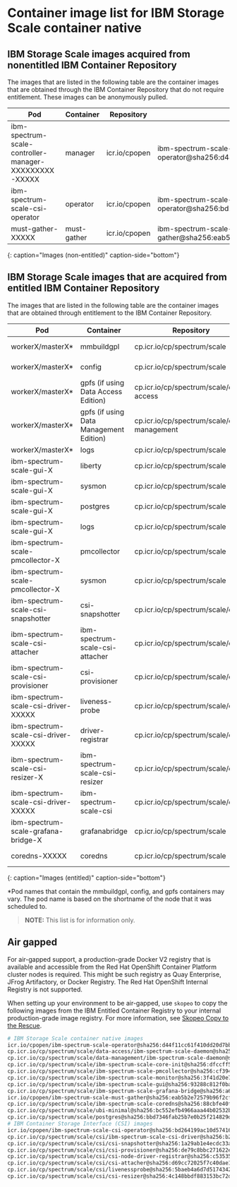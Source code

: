 
# Container image list for IBM Storage Scale container native

## IBM Storage Scale images acquired from nonentitled IBM Container Repository

The images that are listed in the following table are the container images that are obtained through the IBM Container Repository that do not require entitlement. These images can be anonymously pulled.

| Pod | Container | Repository | Image |
|-----|-----------|------------|---------------------|
| ibm-spectrum-scale-controller-manager-XXXXXXXXX-XXXXX | manager | icr.io/cpopen | ibm-spectrum-scale-operator@sha256:d44f11cc61f410dd20d7bb52ac28eebc80f928eede9be434c270a7ad5648b626 |
| ibm-spectrum-scale-csi-operator | operator | icr.io/cpopen  | ibm-spectrum-scale-csi-operator@sha256:bd264199ac10d574163bfa32bb88844fd786ee6f794a56e235591d2f051c7807 |
| must-gather-XXXXX | must-gather | icr.io/cpopen | ibm-spectrum-scale-must-gather@sha256:eab5b2e72579b96f2cfc04162e4dd6ace7eb3570f2f08dca552c045ea29faa3d |
{: caption="Images (non-entitled)" caption-side="bottom"}

## IBM Storage Scale images that are acquired from entitled IBM Container Repository

The images that are listed in the following table are the container images that are obtained through entitlement to the IBM Container Repository.

| Pod | Container | Repository | Image |
|-----|-----------|------------|---------------------|
| workerX/masterX* | mmbuildgpl | cp.icr.io/cp/spectrum/scale | ibm-spectrum-scale-core-init@sha256:dfccff5992eadbd3bd9484fdd204f741fc7875314b7873d88a42b126c9f2ae8b |
| workerX/masterX* | config | cp.icr.io/cp/spectrum/scale | ibm-spectrum-scale-core-init@sha256:dfccff5992eadbd3bd9484fdd204f741fc7875314b7873d88a42b126c9f2ae8b |
| workerX/masterX* | gpfs (if using Data Access Edition) | cp.icr.io/cp/spectrum/scale/data-access | ibm-spectrum-scale-daemon@sha256:14dcc791d76542d384b4b214d889f1162073eacaac6425a1364f2c7e5a008b14 |
| workerX/masterX* | gpfs (if using Data Management Edition) | cp.icr.io/cp/spectrum/scale/data-management | ibm-spectrum-scale-daemon@sha256:58a910b9be56b0e86af286cef02410a1d47fd70e66ae9495cc5f784cb5771101 |
| workerX/masterX* | logs | cp.icr.io/cp/spectrum/scale | ubi-minimal@sha256:bc552efb4966aaa44b02532be3168ac1ff18e2af299d0fe89502a1d9fabafbc5  |
| ibm-spectrum-scale-gui-X | liberty | cp.icr.io/cp/spectrum/scale | ibm-spectrum-scale-gui@sha256:93288c812f0bace075eb785f519d6d7f684bdb33407c44a93b53df9abdd16e0a |
| ibm-spectrum-scale-gui-X | sysmon | cp.icr.io/cp/spectrum/scale | ibm-spectrum-scale-monitor@sha256:3f41d20e7beaf757778d8650172adf8456569607dab3479eb4524407ed2e4a13 |
| ibm-spectrum-scale-gui-X | postgres | cp.icr.io/cp/spectrum/scale | postgres@sha256:bbd7346fab25b7e0b25f214829d6ebfb78ef0465059492e46dee740ce8fcd844 |
| ibm-spectrum-scale-gui-X | logs | cp.icr.io/cp/spectrum/scale | ubi-minimal@sha256:bc552efb4966aaa44b02532be3168ac1ff18e2af299d0fe89502a1d9fabafbc5 |
| ibm-spectrum-scale-pmcollector-X | pmcollector | cp.icr.io/cp/spectrum/scale | ibm-spectrum-scale-pmcollector@sha256:cf394b5250bd323dabe518e6fe4b77b89bb45795aa443b33fa378ca10caf7f23 |
| ibm-spectrum-scale-pmcollector-X | sysmon | cp.icr.io/cp/spectrum/scale | ibm-spectrum-scale-monitor@sha256:3f41d20e7beaf757778d8650172adf8456569607dab3479eb4524407ed2e4a13 |
| ibm-spectrum-scale-csi-snapshotter | csi-snapshotter | cp.icr.io/cp/spectrum/scale/csi | csi-snapshotter@sha256:1a29ab1e4ecdc33a84062cec757620d9787c28b28793202c5b78ae097c3dee27  |
| ibm-spectrum-scale-csi-attacher | ibm-spectrum-scale-csi-attacher | cp.icr.io/cp/spectrum/scale/csi | csi-attacher@sha256:d69cc72025f7c40dae112ff989e920a3331583497c8dfb1600c5ae0e37184a29 |
| ibm-spectrum-scale-csi-provisioner | csi-provisioner | cp.icr.io/cp/spectrum/scale/csi | csi-provisioner@sha256:de79c8bbc271622eb94d2ee8689f189ea7c1cb6adac260a421980fe5eed66708 |
| ibm-spectrum-scale-csi-driver-XXXXX | liveness-probe | cp.icr.io/cp/spectrum/scale/csi | livenessprobe@sha256:5baeb4a6d7d517434292758928bb33efc6397368cbb48c8a4cf29496abf4e987 |
| ibm-spectrum-scale-csi-driver-XXXXX | driver-registrar | cp.icr.io/cp/spectrum/scale/csi | csi-node-driver-registrar@sha256:c53535af8a7f7e3164609838c4b191b42b2d81238d75c1b2a2b582ada62a9780 |
| ibm-spectrum-scale-csi-resizer-X | ibm-spectrum-scale-csi-resizer | cp.icr.io/cp/spectrum/scale/csi | csi-resizer@sha256:4c148bbdf883153bc72d321be4dc55c33774a6d98b2b3e0c2da6ae389149a9b7 |
| ibm-spectrum-scale-csi-driver-XXXXX | ibm-spectrum-scale-csi | cp.icr.io/cp/spectrum/scale/csi | ibm-spectrum-scale-csi-driver@sha256:b2bc343eadbc11d9ed74a8477d2cd0a7a8460a72203d3f6236d4662e68df1166 |
| ibm-spectrum-scale-grafana-bridge-X | grafanabridge | cp.icr.io/cp/spectrum/scale | ibm-spectrum-scale-grafana-bridge@sha256:a6ca689d8205f17bb278910c521842f98ced8537aba55b287792a91269bf2f41 |
| coredns-XXXXX | coredns | cp.icr.io/cp/spectrum/scale | ibm-spectrum-scale-coredns@sha256:88cbfe40fd302a6467cb7e852b298f6c8d8659782ab313706d491d3ddf172a6e |
{: caption="Images (entitled)" caption-side="bottom"}

*Pod names that contain the mmbuildgpl, config, and gpfs containers may vary. The pod name is based on the shortname of the node that it was scheduled to.

>**NOTE:** This list is for information only.

## Air gapped

For air-gapped support, a production-grade Docker V2 registry that is available and accessible from the Red Hat OpenShift Container Platform cluster nodes is required. This might be such registry as Quay Enterprise, JFrog Artifactory, or Docker Registry. The Red Hat OpenShift Internal Registry is not supported.

When setting up your environment to be air-gapped, use `skopeo` to copy the following images from the IBM Entitled Container Registry to your internal production-grade image registry. For more information, see [Skopeo Copy to the Rescue](https://www.redhat.com/en/blog/skopeo-copy-rescue).

```bash
# IBM Storage Scale container native images
icr.io/cpopen/ibm-spectrum-scale-operator@sha256:d44f11cc61f410dd20d7bb52ac28eebc80f928eede9be434c270a7ad5648b626
cp.icr.io/cp/spectrum/scale/data-access/ibm-spectrum-scale-daemon@sha256:14dcc791d76542d384b4b214d889f1162073eacaac6425a1364f2c7e5a008b14
cp.icr.io/cp/spectrum/scale/data-management/ibm-spectrum-scale-daemon@sha256:58a910b9be56b0e86af286cef02410a1d47fd70e66ae9495cc5f784cb5771101
cp.icr.io/cp/spectrum/scale/ibm-spectrum-scale-core-init@sha256:dfccff5992eadbd3bd9484fdd204f741fc7875314b7873d88a42b126c9f2ae8b
cp.icr.io/cp/spectrum/scale/ibm-spectrum-scale-pmcollector@sha256:cf394b5250bd323dabe518e6fe4b77b89bb45795aa443b33fa378ca10caf7f23
cp.icr.io/cp/spectrum/scale/ibm-spectrum-scale-monitor@sha256:3f41d20e7beaf757778d8650172adf8456569607dab3479eb4524407ed2e4a13
cp.icr.io/cp/spectrum/scale/ibm-spectrum-scale-gui@sha256:93288c812f0bace075eb785f519d6d7f684bdb33407c44a93b53df9abdd16e0a
cp.icr.io/cp/spectrum/scale/ibm-spectrum-scale-grafana-bridge@sha256:a6ca689d8205f17bb278910c521842f98ced8537aba55b287792a91269bf2f41
icr.io/cpopen/ibm-spectrum-scale-must-gather@sha256:eab5b2e72579b96f2cfc04162e4dd6ace7eb3570f2f08dca552c045ea29faa3d
cp.icr.io/cp/spectrum/scale/ibm-spectrum-scale-coredns@sha256:88cbfe40fd302a6467cb7e852b298f6c8d8659782ab313706d491d3ddf172a6e
cp.icr.io/cp/spectrum/scale/ubi-minimal@sha256:bc552efb4966aaa44b02532be3168ac1ff18e2af299d0fe89502a1d9fabafbc5
cp.icr.io/cp/spectrum/scale/postgres@sha256:bbd7346fab25b7e0b25f214829d6ebfb78ef0465059492e46dee740ce8fcd844
# IBM Container Storage Interface (CSI) images
icr.io/cpopen/ibm-spectrum-scale-csi-operator@sha256:bd264199ac10d574163bfa32bb88844fd786ee6f794a56e235591d2f051c7807
cp.icr.io/cp/spectrum/scale/csi/ibm-spectrum-scale-csi-driver@sha256:b2bc343eadbc11d9ed74a8477d2cd0a7a8460a72203d3f6236d4662e68df1166
cp.icr.io/cp/spectrum/scale/csi/csi-snapshotter@sha256:1a29ab1e4ecdc33a84062cec757620d9787c28b28793202c5b78ae097c3dee27
cp.icr.io/cp/spectrum/scale/csi/csi-provisioner@sha256:de79c8bbc271622eb94d2ee8689f189ea7c1cb6adac260a421980fe5eed66708
cp.icr.io/cp/spectrum/scale/csi/csi-node-driver-registrar@sha256:c53535af8a7f7e3164609838c4b191b42b2d81238d75c1b2a2b582ada62a9780
cp.icr.io/cp/spectrum/scale/csi/csi-attacher@sha256:d69cc72025f7c40dae112ff989e920a3331583497c8dfb1600c5ae0e37184a29
cp.icr.io/cp/spectrum/scale/csi/livenessprobe@sha256:5baeb4a6d7d517434292758928bb33efc6397368cbb48c8a4cf29496abf4e987
cp.icr.io/cp/spectrum/scale/csi/csi-resizer@sha256:4c148bbdf883153bc72d321be4dc55c33774a6d98b2b3e0c2da6ae389149a9b7
```

